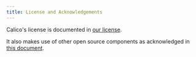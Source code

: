 ```yaml
---
title: License and Acknowledgements
---
```


Calico's license is documented in [our license](https://github.com/projectcalico/calico/blob/master/LICENSE).

It also makes use of other open source components as acknowledged in
[this document](licenses).
